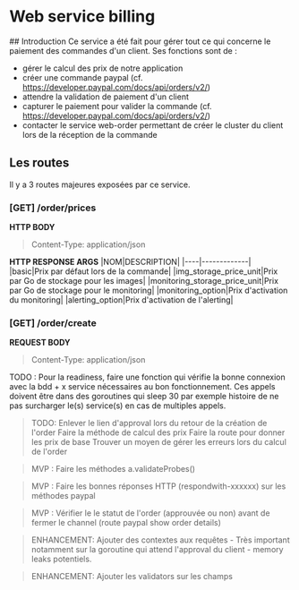 # Web service billing
## Introduction
Ce service a été fait pour gérer tout ce qui concerne le paiement des commandes d'un client. Ses fonctions sont de :
- gérer le calcul des prix de notre application
- créer une commande paypal (cf. https://developer.paypal.com/docs/api/orders/v2/)
- attendre la validation de paiement d'un client
- capturer le paiement pour valider la commande (cf. https://developer.paypal.com/docs/api/orders/v2/)
- contacter le service web-order permettant de créer le cluster du client lors de la réception de la commande


## Les routes
Il y a 3 routes majeures exposées par ce service. 

### [GET] /order/prices
**HTTP BODY**
> Content-Type: application/json 

**HTTP RESPONSE ARGS**
|NOM|DESCRIPTION|
|----|-------------|
|basic|Prix par défaut lors de la commande|
|img_storage_price_unit|Prix par Go de stockage pour les images|
|monitoring_storage_price_unit|Prix par Go de stockage pour le monitoring|
|monitoring_option|Prix d'activation du monitoring|
|alerting_option|Prix d'activation de l'alerting|


### [GET] /order/create
**REQUEST BODY**
> Content-Type: application/json

TODO : Pour la readiness, faire une fonction qui vérifie la bonne connexion avec la bdd + x service nécessaires au bon fonctionnement. 
Ces appels doivent être dans des goroutines qui sleep 30 par exemple histoire de ne pas surcharger le(s) service(s) en cas de multiples appels. 


> TODO:
Enlever le lien d'approval lors du retour de la création de l'order
Faire la méthode de calcul des prix
Faire la route pour donner les prix de base
Trouver un moyen de gérer les erreurs lors du calcul de l'order


> MVP : Faire les méthodes a.validateProbes()

> MVP : Faire les bonnes réponses HTTP (respondwith-xxxxxx) sur les méthodes paypal

> MVP : Vérifier le le statut de l'order (approuvée ou non) avant de fermer le channel (route paypal show order details) 

> ENHANCEMENT: Ajouter des contextes aux requêtes - Très important notamment sur la goroutine qui attend l'approval du client - memory leaks potentiels.

> ENHANCEMENT: Ajouter les validators sur les champs

